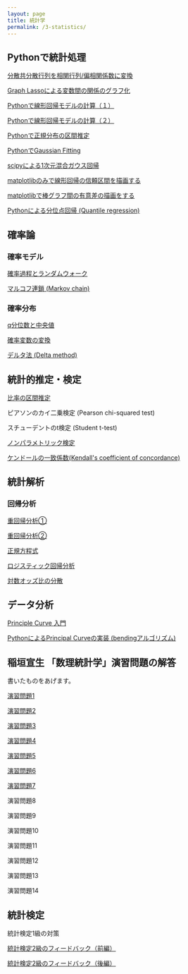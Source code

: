 ```yaml
---
layout: page
title: 統計学
permalink: /3-statistics/
---
```


## Pythonで統計処理

[分散共分散行列を相関行列/偏相関係数に変換](https://omedstu.jimdofree.com/2018/03/28/分散共分散行列を相関行列-偏相関係数に変換-python/)

[Graph Lassoによる変数間の関係のグラフ化](https://omedstu.jimdofree.com/2018/03/28/graph-lassoによる変数間の関係のグラフ化/)

[Pythonで線形回帰モデルの計算（１）](https://omedstu.jimdofree.com/2018/04/18/pythonで線形回帰モデルの計算/)

[Pythonで線形回帰モデルの計算（２）](https://omedstu.jimdofree.com/2018/04/20/pythonで線形回帰モデルの計算-2/)

[Pythonで正規分布の区間推定](https://omedstu.jimdofree.com/2018/07/16/pythonで正規分布の区間推定/)

[PythonでGaussian Fitting](https://omedstu.jimdofree.com/2018/07/16/pythonでgaussian-fitting/)

[scipyによる1次元混合ガウス回帰](https://omedstu.jimdofree.com/2018/12/01/scipyによる1次元混合ガウス回帰/)

[matplotlibのみで線形回帰の信頼区間を描画する](https://omedstu.jimdofree.com/2019/02/11/matplotlibのみで線形回帰の信頼区間を描画する/)

[matplotlibで棒グラフ間の有意差の描画をする](https://omedstu.jimdofree.com/2019/02/11/matplotlibで棒グラフ間の有意差の描画をする/)

[Pythonによる分位点回帰 (Quantile regression)](https://omedstu.jimdofree.com/2020/01/21/pythonによる分位点回帰-quantile-regression/)



## 確率論

### 確率モデル

[確率過程とランダムウォーク](https://omedstu.jimdofree.com/2018/05/02/確率過程とランダムウォーク/)

[マルコフ連鎖 (Markov chain)](https://omedstu.jimdofree.com/2018/05/04/マルコフ連鎖-markov-chain/)



### 確率分布

[q分位数と中央値](https://omedstu.jimdofree.com/2018/09/16/q分位数と中央値/)

[確率変数の変換](https://omedstu.jimdofree.com/2018/09/16/確率変数の変換/)

[デルタ法 (Delta method)](https://omedstu.jimdofree.com/2018/09/16/デルタ法-delta-method/)



## 統計的推定・検定

[比率の区間推定](https://omedstu.jimdofree.com/2017/11/14/比率の区間推定/)

ピアソンのカイ二乗検定 (Pearson chi-squared test)

スチューデントのt検定 (Student t-test)

[ノンパラメトリック検定](https://omedstu.jimdofree.com/2017/11/25/ノンパラメトリック法/)

[ケンドールの一致係数(Kendall's coefficient of concordance)](https://omedstu.jimdofree.com/2018/01/10/ケンドールの一致係数/)



## 統計解析

### 回帰分析

[重回帰分析①](https://omedstu.jimdofree.com/2018/04/21/重回帰分析①/)

[重回帰分析②](https://omedstu.jimdofree.com/2018/04/23/重回帰分析②/)

[正規方程式](https://omedstu.jimdofree.com/2018/04/21/正規方程式/)

[ロジスティック回帰分析](https://omedstu.jimdofree.com/2018/09/16/ロジスティック回帰分析/)

[対数オッズ比の分散](https://omedstu.jimdofree.com/2018/09/16/対数オッズ比の分散/)



## データ分析

[Principle Curve 入門](https://omedstu.jimdofree.com/2019/09/29/principal-curve-入門/)

[PythonによるPrincipal Curveの実装 (bendingアルゴリズム)](https://omedstu.jimdofree.com/2019/10/06/pythonによるprincipal-curveの実装-bendingアルゴリズム/)



## 稲垣宣生 「数理統計学」演習問題の解答

書いたものをあげます。



[演習問題1](https://omedstu.jimdofree.com/2017/11/12/演習問題1/)

[演習問題2](https://omedstu.jimdofree.com/2017/11/12/演習問題2/)

[演習問題3](https://omedstu.jimdofree.com/2017/11/20/演習問題3/)

[演習問題4](https://omedstu.jimdofree.com/2017/11/20/演習問題4/)

[演習問題5](https://omedstu.jimdofree.com/2017/11/20/演習問題5/)

[演習問題6](https://omedstu.jimdofree.com/2017/11/20/演習問題6/)

[演習問題7](https://omedstu.jimdofree.com/2017/11/20/演習問題7/)

演習問題8

演習問題9

演習問題10

演習問題11

演習問題12

演習問題13

演習問題14



## 統計検定

統計検定1級の対策

[統計検定2級のフィードバック（前編）](https://omedstu.jimdofree.com/2017/12/03/統計検定２級のフィードバック-前編/)

[統計検定2級のフィードバック（後編）](https://omedstu.jimdofree.com/2017/12/05/統計検定２級のフィードバック-後編/)

